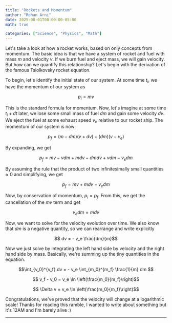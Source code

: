 ```yaml
---
title: "Rockets and Momentum"
author: "Rohan Arni"
date: 2025-08-01T00:00:00-05:00
math: true

categories: ["Science", "Physics", "Math"]
---
```


Let's take a look at how a rocket works, based on only concepts from momentum. The basic idea is that we have a system of rocket and fuel with mass $m$ and velocity $v$. If we burn fuel and eject mass, we will gain velocity. But how can we quantify this relationship? Let's begin with the derivation of the famous Tsiolkovsky rocket equation. 

To begin, let's identify the initial state of our system. At some time $t_i$, we have the momentum of our system as

$$p_i = mv$$

This is the standard formula for momentum. Now, let's imagine at some time $t_i + dt$ later, we lose some small mass of fuel $dm$ and gain some velocity $dv$. We eject the fuel at some exhaust speed $v_e$ relative to our rocket ship. The momentum of our system is now:

$$p_f = (m-dm)(v+dv) + (dm) (v-v_e)$$

By expanding, we get

$$p_f = mv - vdm + m dv -dm dv + vdm - v_e dm$$

By assuming the rule that the product of two infinitesimally small quantities $\approx 0$ and simplifying, we get

$$p_f = mv  + m dv - v_e dm$$

Now, by conservation of momentum, $p_i = p_f$. From this, we get the cancellation of the $mv$ term and get

$$v_e dm = m dv$$

Now, we want to solve for the velocity evolution over time. We also know that $dm$ is a negative quantity, so we can rearrange and write explicitly

$$ dv = - v_e \frac{dm}{m}$$

Now we just solve by integrating the left hand side by velocity and the right hand side by mass. Basically, we're summing up the tiny quantities in the equation. 

$$\int_{v_0}^{v_f} dv = - v_e \int_{m_0}^{m_f} \frac{1}{m} dm $$

$$ v_f - v_0 = v_e \ln \left(\frac{m_0}{m_f}\right)$$

$$ \Delta v = v_e \ln \left(\frac{m_0}{m_f}\right)$$

Congratulations, we've proved that the velocity will change at a logarithmic scale! Thanks for reading this ramble, I wanted to write about something but it's 12AM and I'm barely alive :)


---